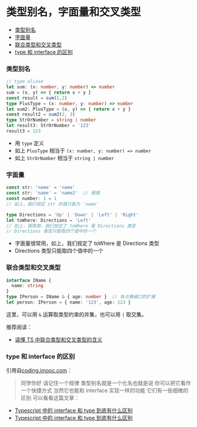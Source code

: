 # 类型别名，字面量和交叉类型
<!-- @import "[TOC]" {cmd="toc" depthFrom=3 depthTo=6 orderedList=false} -->

<!-- code_chunk_output -->

- [类型别名](#类型别名)
- [字面量](#字面量)
- [联合类型和交叉类型](#联合类型和交叉类型)
- [type 和 interface 的区别](#type-和-interface-的区别)

<!-- /code_chunk_output -->

### 类型别名
```ts
// type aliase
let sum: (x: number, y: number) => number
sum = (x, y) => { return x + y }
const result = sum(1,2)
type PlusType = (x: number, y: number) => number
let sum2: PlusType = (x, y) => { return x + y }
const result2 = sum2(2, 3)
type StrOrNumber = string | number
let result3: StrOrNumber = '123'
result3 = 123
```

- 用 `type` 定义
- 如上 `PlusType` 相当于 `(x: number, y: number) => number`
- 如上 `StrOrNumber` 相当于 `string | number`

### 字面量
```ts
const str: 'name' = 'name'
const str: 'name' = 'name2'  // 报错
const number: 1 = 1
// 如上，我们规定 str 的值只能为 'name'

type Directions = 'Up' | 'Down' | 'Left' | 'Right'
let toWhere: Directions = 'Left'
// 如上，很常用，我们规定了 toWhere 是 Directions 类型
// Directions 类型只能取四个值中的一个
```
- 字面量很常用，如上，我们规定了 toWhere 是 Directions 类型
- Directions 类型只能取四个值中的一个

### 联合类型和交叉类型
```ts
interface IName {
  name: string
}
type IPerson = IName & { age: number }  // 有点像接口的扩展
let person: IPerson = { name: '123', age: 123 }
```

这里，可以用 `&` 运算取类型约束的并集，也可以用 `|` 取交集。

推荐阅读：
- [读懂 TS 中联合类型和交叉类型的含义](https://blog.csdn.net/azl397985856/article/details/106394200/)

### type 和 interface 的区别

引用自[coding.imooc.com](https://coding.imooc.com/learn/questiondetail/4a9DdYaWJqZ6lpe0.html)：
> 同学你好 请记住一个规律 类型别名就是一个化名也就是说 你可以把它看作一个快捷方式 当然它也能和 interface 实现一样的功能 它们有一些细微的区别 可以看看这篇文章：
- [Typescript 中的 interface 和 type 到底有什么区别](https://juejin.im/post/6844903749501059085)
- [Typescript 中的 interface 和 type 到底有什么区别](https://github.com/SunshowerC/blog/issues/7)

